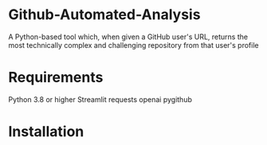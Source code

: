 # Github-Automated-Analysis

A Python-based tool which, when given a GitHub user's URL, returns the most technically complex and challenging repository from that user's profile

# Requirements
Python 3.8 or higher
Streamlit
requests
openai
pygithub

# Installation
